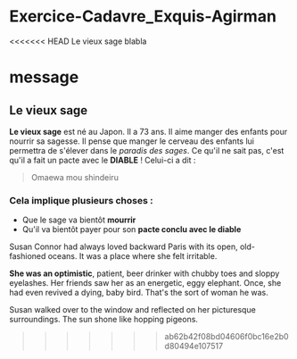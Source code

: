 # Exercice-Cadavre_Exquis-Agirman

<<<<<<< HEAD
Le vieux sage blabla

message
=======
## Le vieux sage

**Le vieux sage** est né au Japon. Il a 73 ans. Il aime manger des enfants pour nourrir sa sagesse. Il pense que manger le cerveau des enfants lui permettra de s'élever dans le *paradis des sages*. Ce qu'il ne sait pas, c'est qu'il a fait un pacte avec le **DIABLE** ! Celui-ci a dit : 
> Omaewa mou shindeiru 
### Cela implique plusieurs choses :
* Que le sage va bientôt **mourrir**
* Qu'il va bientôt payer pour son **pacte conclu avec le diable**

Susan Connor had always loved backward Paris with its open, old-fashioned oceans. It was a place where she felt irritable.

**She was an optimistic**, patient, beer drinker with chubby toes and sloppy eyelashes. Her friends saw her as an energetic, eggy elephant. Once, she had even revived a dying, baby bird. That's the sort of woman he was.

Susan walked over to the window and reflected on her picturesque surroundings. The sun shone like hopping pigeons.



  
>>>>>>> ab62b42f08bd04606f0bc16e2b0d80494e107517
